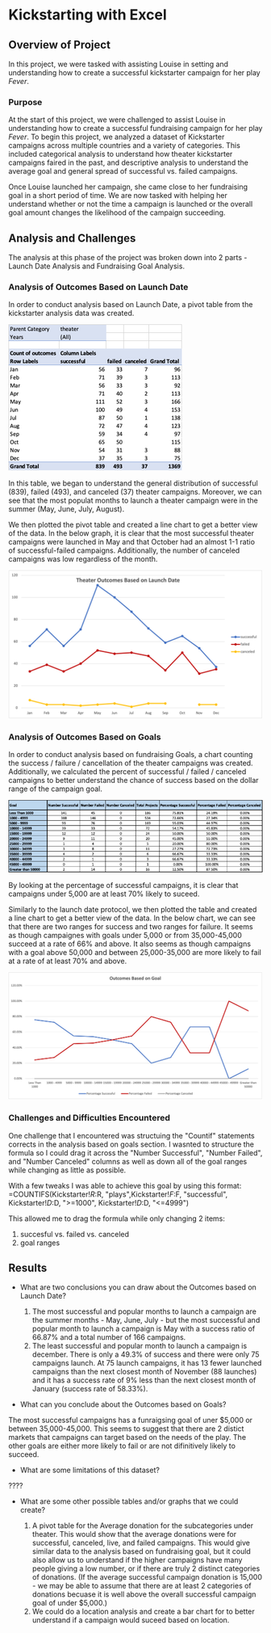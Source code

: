 # Kickstarting with Excel

## Overview of Project
In this project, we were tasked with assisting Louise in setting and understanding how to create a successful kickstarter campaign for her play *Fever*.

### Purpose
At the start of this project, we were challenged to assist Louise in understanding how to create a successful fundraising campaign for her play *Fever*. To begin this project, we analyzed a dataset of Kickstarter campaigns across multiple countries and a variety of categories. This included categorical analysis to understand how theater kickstarter campaigns faired in the past, and descriptive analysis to understand the average goal and general spread of successful vs. failed campaigns. 

Once Louise launched her campaign, she came close to her fundraising goal in a short period of time. We are now tasked with helping her understand whether or not the time a campaign is launched or the overall goal amount changes the likelihood of the campaign succeeding.

## Analysis and Challenges
The analysis at this phase of the project was broken down into 2 parts - Launch Date Analysis and Fundraising Goal Analysis.

### Analysis of Outcomes Based on Launch Date
In order to conduct analysis based on Launch Date, a pivot table from the kickstarter analysis data was created.

![Launch_Date_pivot.png](ExplanatoryCharts/Launch_Date_Pivot.png) 

In this table, we began to understand the general distribution of successful (839), failed (493), and canceled (37) theater campaigns. Moreover, we can see that the most populat months to launch a theater campaign were in the summer (May, June, July, August).

We then plotted the pivot table and created a line chart to get a better view of the data. In the below graph, it is clear that the most successful theater campaigns were launched in May and that October had an almost 1-1 ratio of successful-failed campaigns. Additionally, the number of canceled campaigns was low regardless of the month.

![Theater_Outcomes_vs_Launch.png](Resources/Theater_Outcomes_vs_Launch.png)

### Analysis of Outcomes Based on Goals
In order to conduct analysis based on fundraising Goals, a chart counting the success / failure / cancellation of the theater campaigns was created. Additionally, we calculated the percent of successful / failed / canceled campaigns to better understand the chance of success based on the dollar range of the campaign goal.

![Fundraising_Goal_Chart.png](ExplanatoryCharts/Fundraising_Goal_Chart.png) 

By looking at the percentage of successful campaigns, it is clear that campaigns under 5,000 are at least 70% likely to suceed.

Similarly to the launch date protocol, we then plotted the table and created a line chart to get a better view of the data. In the below chart, we can see that there are two ranges for success and two ranges for failure. It seems as though campaignes with goals under 5,000 or from 35,000-45,000 succeed at a rate of 66% and above. It also seems as though campaigns with a goal above 50,000 and between 25,000-35,000 are more likely to fail at a rate of at least 70% and above. 

![Outcomes_vs_Goals.png](Resources/Outcomes_vs_Goals.png)

### Challenges and Difficulties Encountered
One challenge that I encountered was structuing the "Countif" statements corrects in the analysis based on goals section. I wasnted to structure the formula so I could drag it across the "Number Successful", "Number Failed", and "Number Canceled" columns as well as down all of the goal ranges while changing as little as possible. 

With a few tweaks I was able to achieve this goal by using this format: 
=COUNTIFS(Kickstarter!$R:$R, "plays",Kickstarter!$F:$F, "successful", Kickstarter!$D:$D, ">=1000", Kickstarter!$D:$D, "<=4999")

This allowed me to drag the formula while only changing 2 items:
  1. succesful vs. failed vs. canceled
  2. goal ranges

## Results

- What are two conclusions you can draw about the Outcomes based on Launch Date?

  1. The most successful and popular months to launch a campaign are the summer months - May, June, July - but the most successful and popular month to launch a campaign is May with a success ratio of 66.87% and a total number of 166 campaigns. 
  2. The least successful and popular month to launch a campaign is december. There is only a 49.3% of success and there were only 75 campaigns launch. At 75 launch campaigns, it has 13 fewer launched campaigns than the next closest month of November (88 launches) and it has a success rate of 9% less than the next closest month of January (success rate of 58.33%).

- What can you conclude about the Outcomes based on Goals?

The most successful campaigns has a funraigsing goal of uner $5,000 or between 35,000-45,000. This seems to suggest that there are 2 distict markets that campaigns can target based on the needs of the play. The other goals are either more likely to fail or are not difinitively likely to succeed.

- What are some limitations of this dataset?

????

- What are some other possible tables and/or graphs that we could create?

  1. A pivot table for the Average donation for the subcategories under theater. This would show that the average donations were for successful, canceled, live, and failed campaigns. This would give similar data to the analysis based on fundraising goal, but it could also allow us to understand if the higher campaigns have many people giving a low number, or if there are truly 2 distinct categories of donations. (If the average successful campaign donation is 15,000 - we may be able to assume that there are at least 2 categories of donations becuase it is well above the overall successful campaign goal of under $5,000.)
  2. We could do a location analysis and create a bar chart for to better understand if a campaign would suceed based on location.
